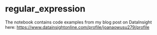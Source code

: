 # regular_expression
The notebook contains code examples from my blog post on DataInsight  here: https://www.datainsightonline.com/profile/joanaowusu279/profile

